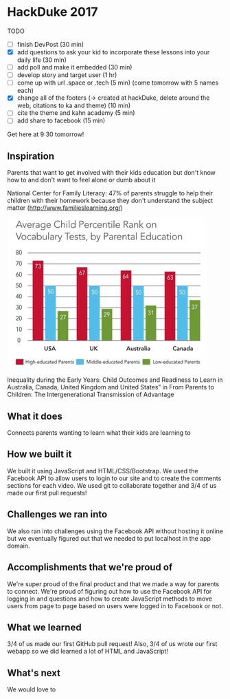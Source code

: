 # HackDuke 2017

TODO
- [ ] finish DevPost (30 min)
- [x] add questions to ask your kid to incorporate these lessons into your daily life (30 min)
- [ ] add poll and make it embedded (30 min)
- [ ] develop story and target user (1 hr)
- [ ] come up with url .space or .tech (5 min) (come tomorrow with 5 names each)
- [x] change all of the footers (-> created at hackDuke, delete around the web, citations to ka and theme) (10 min)
- [ ] cite the theme and kahn academy (5 min)
- [ ] add share to facebook (15 min)

Get here at 9:30 tomorrow!

## Inspiration

Parents that want to get involved with their kids education but don't know how to and don't want to feel alone or dumb about it

National Center for Family Literacy: 47% of parents struggle to help their children with their homework because they don't understand the subject matter (http://www.familieslearning.org/)

![alt text](https://github.com/mrw436/HackDuke17-Website/blob/master/stats.png "")

Inequality during the Early Years: Child Outcomes and Readiness to Learn in Australia, Canada, United Kingdom and United States” in From Parents to Children: The Intergenerational Transmission of Advantage

## What it does

Connects parents wanting to learn what their kids are learning to 

## How we built it

We built it using JavaScript and HTML/CSS/Bootstrap. We used the Facebook API to allow users to login to our site and to create the comments sections for each video. We used git to collaborate together and 3/4 of us made our first pull requests!

## Challenges we ran into

 We also ran into challenges using the Facebook API without hosting it online but we eventually figured out that we needed to put localhost in the app domain.

## Accomplishments that we're proud of

We're super proud of the final product and that we made a way for parents to connect. We're proud of figuring out how to use the Facebook API for logging in and questions and how to create JavaScript methods to move users from page to page based on users were logged in to Facebook or not.

## What we learned

3/4 of us made our first GitHub pull request! Also, 3/4 of us wrote our first webapp so we did learned a lot of HTML and JavaScript!

## What's next

We would love to 

